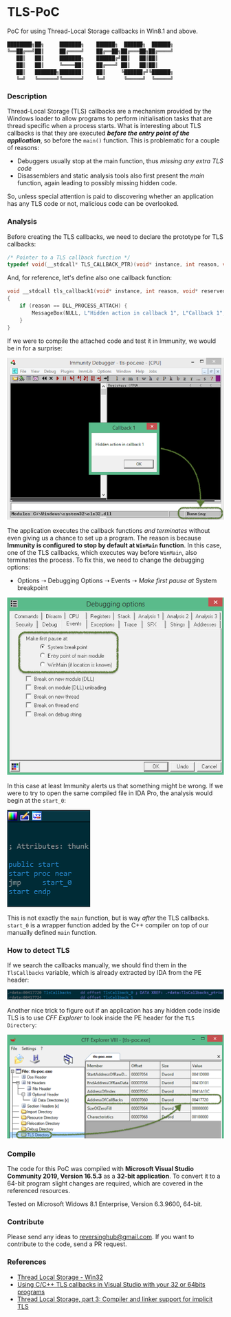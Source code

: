 # TLS-PoC

PoC for using Thread-Local Storage callbacks in Win8.1 and above.

```
████████╗██╗     ███████╗    ██████╗  ██████╗  ██████╗
╚══██╔══╝██║     ██╔════╝    ██╔══██╗██╔═══██╗██╔════╝
   ██║   ██║     ███████╗    ██████╔╝██║   ██║██║     
   ██║   ██║     ╚════██║    ██╔═══╝ ██║   ██║██║     
   ██║   ███████╗███████║    ██║     ╚██████╔╝╚██████╗
   ╚═╝   ╚══════╝╚══════╝    ╚═╝      ╚═════╝  ╚═════╝
```

### Description

Thread-Local Storage (TLS) callbacks are a mechanism provided by the Windows loader to allow programs to perform initialisation tasks that are thread specific when a process starts. What is interesting about TLS callbacks is that they are executed *__before the entry point of the application__*, so before the ```main()``` function. This is problematic for a couple of reasons:
* Debuggers usually stop at the main function, thus _missing any extra TLS code_
* Disassemblers and static analysis tools also first present the _main_ function, again leading to possibly missing hidden code.

So, unless special attention is paid to discovering whether an application has any TLS code or not, malicious code can be overlooked.

### Analysis

Before creating the TLS callbacks, we need to declare the prototype for TLS callbacks:

```c
/* Pointer to a TLS callback function */
typedef void(__stdcall* TLS_CALLBACK_PTR)(void* instance, int reason, void* reserved);
```

And, for reference, let's define also one callback function:

```c
void __stdcall tls_callback1(void* instance, int reason, void* reserved) 
{
    if (reason == DLL_PROCESS_ATTACH) {
        MessageBox(NULL, L"Hidden action in callback 1", L"Callback 1", MB_OK);
    }
}
```

If we were to compile the attached code and test it in Immunity, we would be in for a surprise:

![Immunity](img/tls-immunity.png)

The application executes the callback functions _and terminates_ without even giving us a chance to set up a program. The reason is because **Immunity is configured to stop by default at ```WinMain``` function**. In this case, one of the TLS callbacks, which executes way before ```WinMain```, also terminates the process. To fix this, we need to change the debugging options: 

* Options ➝ Debugging Options ➝ Events ➝ *Make first pause at* System breakpoint

![Immunity debugging options](img/immunity-options.png)

In this case at least Immunity alerts us that something might be wrong. If we were to try to open the same compiled file in IDA Pro, the analysis would begin at the ```start_0```:

![IDA Start](img/ida-start.png)

This is not exactly the ```main``` function, but is way *after* the TLS callbacks. ```start_0``` is a wrapper function added by the C++ compiler on top of our manually defined ```main``` function. 

### How to detect TLS

If we search the callbacks manually, we should find them in the ```TlsCallbacks``` variable, which is already extracted by IDA from the PE header:

![IDA TLS callbacks](img/ida-tls-callbacks.png)

Another nice trick to figure out if an application has any hidden code inside TLS is to use *CFF Explorer* to look inside the PE header for the ```TLS Directory```:

![CFF Explorer TLS Directory](img/cff-tls-dir.png)

### Compile

The code for this PoC was compiled with **Microsoft Visual Studio Community 2019, Version 16.5.3** as a **32-bit application**. To convert it to a 64-bit program slight changes are required, which are covered in the referenced resources.

Tested on Microsoft Widows 8.1 Enterprise, Version 6.3.9600, 64-bit.

### Contribute

Please send any ideas to [reversinghub@gmail.com](mailto:reversinghub@gmail.com). If you want to contribute to the code, send a PR request. 

### References

* [Thread Local Storage - Win32](https://docs.microsoft.com/en-us/windows/win32/procthread/thread-local-storage)
* [Using C/C++ TLS callbacks in Visual Studio with your 32 or 64bits programs](http://lallouslab.net/2017/05/30/using-cc-tls-callbacks-in-visual-studio-with-your-32-or-64bits-programs/)
* [Thread Local Storage, part 3: Compiler and linker support for implicit TLS](http://www.nynaeve.net/?p=183)
